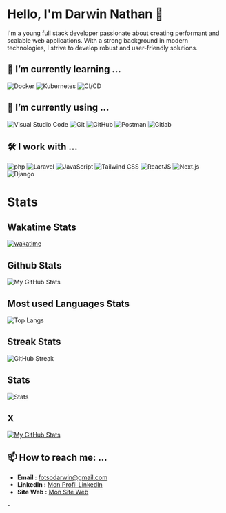 # Hello, I'm Darwin Nathan 👋

<!--
**darwinnatha/darwinnatha** is a ✨ _special_ ✨ repository because its `README.md` (this file) appears on your GitHub profile.

Here are some ideas to get you started:

- 👯 I’m looking to collaborate on ...
- 🤔 I’m looking for help with ...
- 💬 Ask me about ...
- 😄 Pronouns: ...
- ⚡ Fun fact: ...
-->

I'm a young full stack developer passionate about creating performant and scalable web applications. With a strong background in modern technologies, I strive to develop robust and user-friendly solutions.
<!-- Je suis un développeur web fullstack passionné, spécialisé dans la création d'applications web performantes et évolutives. Avec une expertise dans des technologies modernes, je m'efforce de développer des solutions robustes et conviviales. -->

## 🌱 I’m currently learning ...

![Docker](https://img.shields.io/badge/-Docker-2496ED?style=flat&logo=docker&logoColor=white)
![Kubernetes](https://img.shields.io/badge/-Kubernetes-326CE5?style=flat&logo=kubernetes&logoColor=white)
![CI/CD](https://img.shields.io/badge/-CI/CD-000000?style=flat)

## 🔭 I’m currently using ...

![Visual Studio Code](https://img.shields.io/badge/-Visual%20Studio%20Code-007ACC?style=flat&logo=visual-studio-code&logoColor=white)
![Git](https://img.shields.io/badge/-Git-F05032?style=flat&logo=git&logoColor=white)
![GitHub](https://img.shields.io/badge/-GitHub-181717?style=flat&logo=github&logoColor=white)
![Postman](https://img.shields.io/badge/-Postman-FF6C37?style=flat&logo=postman&logoColor=white)
![Gitlab](https://img.shields.io/badge/-Gitlab-FC6D26?style=flat&logo=gitlab&logoColor=white)

## 🛠️ I work with ...

  ![php](https://shields.io/badge/-PHP-3776AB?style=flat&logo=php)
  ![Laravel](https://img.shields.io/badge/-Laravel-FF2D20?style=flat&logo=laravel&logoColor=white)
  ![JavaScript](https://img.shields.io/badge/-JavaScript-F7DF1E?style=flat&logo=javascript&logoColor=black)
  ![Tailwind CSS](https://img.shields.io/badge/-Tailwind_CSS-38B2AC?style=flat&logo=tailwind-css&logoColor=white)
  ![ReactJS](https://shields.io/badge/react-black?logo=react&style=for-the-badge)
  ![Next.js](https://img.shields.io/badge/-Next.js-000000?style=flat&logo=next.js&logoColor=white)
  ![Django](https://img.shields.io/badge/-Django-092E20?style=flat&logo=django&logoColor=white)

# Stats

## Wakatime Stats

[![wakatime](https://wakatime.com/badge/user/018ee0e1-4a0f-4f3e-bfe2-17035f109062.svg)](https://wakatime.com/@018ee0e1-4a0f-4f3e-bfe2-17035f109062)

## Github Stats

![My GitHub Stats](https://github-readme-stats.vercel.app/api?username=darwinnatha&show_icons=true&hide=stars&count_private=true&include_all_commits=true&border_radius=10&bg_color=30,107faf,073fff&text_color=fff&title_color=fff&icon_color=fff)

## Most used Languages Stats

![Top Langs](https://github-readme-stats.vercel.app/api/top-langs/?username=darwinnatha&layout=compact&bg_color=440,f7ff11,073fff&text_color=fff&title_color=fff&icon_color=fff&show_icons=true)

## Streak Stats

![GitHub Streak](https://streak-stats.demolab.com/?user=darwinnatha&locale=fr&theme=tokyonight)

## Stats

![Stats](https://github-profile-trophy.vercel.app/?username=darwinnatha)

## X

[![My GitHub Stats](https://img.shields.io/twitter/follow/DarwinNatha?logo=twitter&style=for-the-badge)](https://twitter.com/DarwinNatha)

## 📫 How to reach me: ...

- **Email :** [fotsodarwin@gmail.com](mailto:fotsodarwin@gmail.com)
- **LinkedIn :** [Mon Profil LinkedIn](https://www.linkedin.com/in/darwin-fotso/)
- **Site Web :** [Mon Site Web](https://jd-devs.com/)
<!--

## 🌱 En apprentissage

Je suis actuellement en train d'apprendre :

- [Technologie ou sujet en cours d'apprentissage]
- [Technologie ou sujet en cours d'apprentissage]

## 🎯 Objectifs

Je vise à :

- Améliorer mes compétences en [sujet ou technologie].
- Participer à des projets open source.
- Contribuer à la communauté de développement web.

-->-
